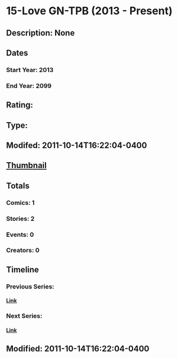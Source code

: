 # 15-Love GN-TPB (2013 - Present)
## Description: None
## Dates
### Start Year: 2013
### End Year: 2099
## Rating: 
## Type: 
## Modifed: 2011-10-14T16:22:04-0400
## [Thumbnail](http://i.annihil.us/u/prod/marvel/i/mg/b/40/image_not_available.jpg)
## Totals
### Comics: 1
### Stories: 2
### Events: 0
### Creators: 0
## Timeline
### Previous Series: 
#### [Link]()
### Next Series: 
#### [Link]()
## Modified: 2011-10-14T16:22:04-0400